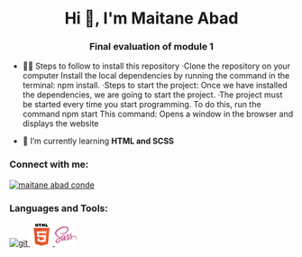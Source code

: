 <h1 align="center">Hi 👋, I'm Maitane Abad</h1>
<h3 align="center">Final evaluation of module 1</h3>


- 👨‍💻 Steps to follow to install this repository
  ·Clone the repository on your computer Install the local dependencies by running the command in the terminal: npm install. 
  ·Steps to start the project: Once we have installed the dependencies, we are going to start the project. 
  ·The project must be started every time you start programming. To do this, run the command npm start This command: Opens a window in the browser and displays the website

- 🌱 I’m currently learning **HTML and SCSS**

<h3 align="left">Connect with me:</h3>
<p align="left">
<a href="https://linkedin.com/in/maitane abad conde" target="blank"><img align="center" src="https://raw.githubusercontent.com/rahuldkjain/github-profile-readme-generator/master/src/images/icons/Social/linked-in-alt.svg" alt="maitane abad conde" height="30" width="40" /></a>
</p>

<h3 align="left">Languages and Tools:</h3>
<p align="left"> <a href="https://www.w3schools.com/css/" target="_blank"> </a> <a href="https://git-scm.com/" target="_blank"> <img src="https://www.vectorlogo.zone/logos/git-scm/git-scm-icon.svg" alt="git" width="40" height="40"/> </a> <a href="https://www.w3.org/html/" target="_blank"> <img src="https://raw.githubusercontent.com/devicons/devicon/master/icons/html5/html5-original-wordmark.svg" alt="html5" width="40" height="40"/> </a> <a href="https://sass-lang.com" target="_blank"> <img src="https://raw.githubusercontent.com/devicons/devicon/master/icons/sass/sass-original.svg" alt="sass" width="40" height="40"/> </a> </p>
